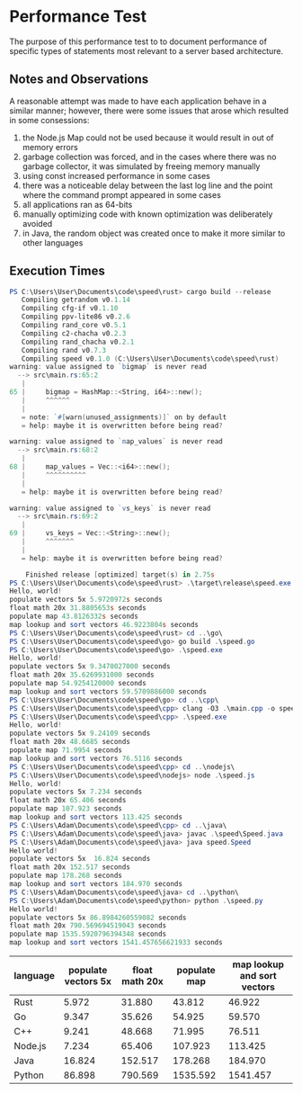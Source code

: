 # Performance Test

The purpose of this performance test to to document performance of specific types of statements
most relevant to a server based architecture.

## Notes and Observations

A reasonable attempt was made to have each application behave in a similar manner; however, there
were some issues that arose which resulted in some consessions:

1. the Node.js Map could not be used because it would result in out of memory errors
2. garbage collection was forced, and in the cases where there was no garbage collector, it was simulated by freeing memory manually
3. using const increased performance in some cases
4. there was a noticeable delay between the last log line and the point where the command prompt appeared in some cases
5. all applications ran as 64-bits
6. manually optimizing code with known optimization was deliberately avoided
7. in Java, the random object was created once to make it more similar to other languages

## Execution Times

```powershell
PS C:\Users\User\Documents\code\speed\rust> cargo build --release
   Compiling getrandom v0.1.14
   Compiling cfg-if v0.1.10
   Compiling ppv-lite86 v0.2.6
   Compiling rand_core v0.5.1
   Compiling c2-chacha v0.2.3
   Compiling rand_chacha v0.2.1
   Compiling rand v0.7.3
   Compiling speed v0.1.0 (C:\Users\User\Documents\code\speed\rust)
warning: value assigned to `bigmap` is never read
  --> src\main.rs:65:2
   |
65 |     bigmap = HashMap::<String, i64>::new();
   |     ^^^^^^
   |
   = note: `#[warn(unused_assignments)]` on by default
   = help: maybe it is overwritten before being read?

warning: value assigned to `map_values` is never read
  --> src\main.rs:68:2
   |
68 |     map_values = Vec::<i64>::new();
   |     ^^^^^^^^^^
   |
   = help: maybe it is overwritten before being read?

warning: value assigned to `vs_keys` is never read
  --> src\main.rs:69:2
   |
69 |     vs_keys = Vec::<String>::new();
   |     ^^^^^^^
   |
   = help: maybe it is overwritten before being read?

    Finished release [optimized] target(s) in 2.75s
PS C:\Users\User\Documents\code\speed\rust> .\target\release\speed.exe
Hello, world!
populate vectors 5x 5.9720972s seconds
float math 20x 31.8805653s seconds
populate map 43.8126332s seconds
map lookup and sort vectors 46.9223804s seconds
PS C:\Users\User\Documents\code\speed\rust> cd ..\go\
PS C:\Users\User\Documents\code\speed\go> go build .\speed.go
PS C:\Users\User\Documents\code\speed\go> .\speed.exe
Hello, world!
populate vectors 5x 9.3470027000 seconds
float math 20x 35.6269931000 seconds
populate map 54.9254120000 seconds
map lookup and sort vectors 59.5709886000 seconds
PS C:\Users\User\Documents\code\speed\go> cd ..\cpp\
PS C:\Users\User\Documents\code\speed\cpp> clang -O3 .\main.cpp -o speed.exe
PS C:\Users\User\Documents\code\speed\cpp> .\speed.exe
Hello, world!
populate vectors 5x 9.24109 seconds
float math 20x 48.6685 seconds
populate map 71.9954 seconds
map lookup and sort vectors 76.5116 seconds
PS C:\Users\User\Documents\code\speed\cpp> cd ..\nodejs\
PS C:\Users\User\Documents\code\speed\nodejs> node .\speed.js
Hello, world!
populate vectors 5x 7.234 seconds
float math 20x 65.406 seconds
populate map 107.923 seconds
map lookup and sort vectors 113.425 seconds
PS C:\Users\Adam\Documents\code\speed\cpp> cd ..\java\
PS C:\Users\Adam\Documents\code\speed\java> javac .\speed\Speed.java
PS C:\Users\Adam\Documents\code\speed\java> java speed.Speed
Hello world!
populate vectors 5x  16.824 seconds
float math 20x 152.517 seconds
populate map 178.268 seconds
map lookup and sort vectors 184.970 seconds
PS C:\Users\Adam\Documents\code\speed\java> cd ..\python\
PS C:\Users\Adam\Documents\code\speed\python> python .\speed.py
Hello world!
populate vectors 5x 86.8984260559082 seconds
float math 20x 790.569694519043 seconds
populate map 1535.5920796394348 seconds
map lookup and sort vectors 1541.457656621933 seconds
```

| language | populate vectors 5x | float math 20x | populate map | map lookup and sort vectors |
|---|---|---|---|---|
| Rust | 5.972 | 31.880 | 43.812 | 46.922 |
| Go | 9.347 | 35.626 | 54.925 | 59.570 |
| C++ | 9.241 | 48.668 | 71.995 | 76.511 |
| Node.js | 7.234 | 65.406 | 107.923 | 113.425 |
| Java | 16.824 | 152.517 | 178.268 | 184.970 |
| Python | 86.898 | 790.569 | 1535.592 | 1541.457 |
